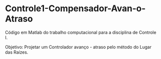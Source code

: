# Controle1-Compensador-Avan-o-Atraso
Código em Matlab do trabalho computacional para a disciplina de Controle I.

Objetivo: Projetar um Controlador avanço - atraso pelo método do Lugar das Raízes.
